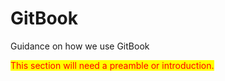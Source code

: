 # GitBook

Guidance on how we use GitBook&#x20;

<mark style="color:red;">This section will need a preamble or introduction.</mark>
